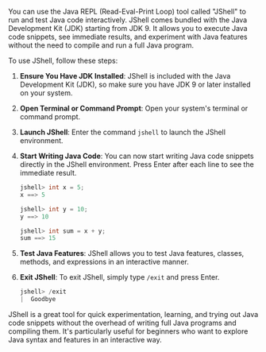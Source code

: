 You can use the Java REPL (Read-Eval-Print Loop) tool called "JShell" to run and test Java code interactively. JShell comes bundled with the Java Development Kit (JDK) starting from JDK 9. It allows you to execute Java code snippets, see immediate results, and experiment with Java features without the need to compile and run a full Java program.

To use JShell, follow these steps:

1. **Ensure You Have JDK Installed**: JShell is included with the Java Development Kit (JDK), so make sure you have JDK 9 or later installed on your system.

2. **Open Terminal or Command Prompt**: Open your system's terminal or command prompt.

3. **Launch JShell**: Enter the command `jshell` to launch the JShell environment.

4. **Start Writing Java Code**: You can now start writing Java code snippets directly in the JShell environment. Press Enter after each line to see the immediate result.

   ```java
   jshell> int x = 5;
   x ==> 5

   jshell> int y = 10;
   y ==> 10

   jshell> int sum = x + y;
   sum ==> 15
   ```

5. **Test Java Features**: JShell allows you to test Java features, classes, methods, and expressions in an interactive manner.

6. **Exit JShell**: To exit JShell, simply type `/exit` and press Enter.

   ```java
   jshell> /exit
   |  Goodbye
   ```

JShell is a great tool for quick experimentation, learning, and trying out Java code snippets without the overhead of writing full Java programs and compiling them. It's particularly useful for beginners who want to explore Java syntax and features in an interactive way.